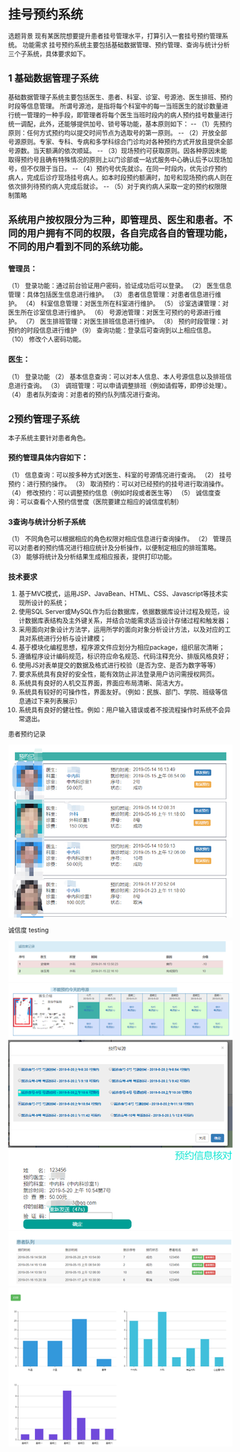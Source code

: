 # 挂号预约系统
选题背景	现有某医院想要提升患者挂号管理水平，打算引入一套挂号预约管理系统。
功能需求	    挂号预约系统主要包括基础数据管理、预约管理、查询与统计分析三个子系统，具体要求如下。
## 1 基础数据管理子系统
基础数据管理子系统主要包括医生、患者、科室、诊室、号源池、医生排班、预约时段等信息管理。
所谓号源池，是指将每个科室中的每一当班医生的就诊数量进行统一管理的一种手段，即管理者将每个医生当班时段内的病人预约挂号数量进行统一调配，此外，还能够提供加号、锁号等功能，基本原则如下：
-- （1）先预约原则：任何方式预约均以提交时间节点为选取号的第一原则。
-- （2）开放全部号源原则。专家、专科、专病和多学科综合门诊均对各种预约方式开放且提供全部号源数。当天额满的依次顺延。
-- （3）现场预约可获取原则。因各种原因未能取得预约号且确有特殊情况的原则上以门诊部或一站式服务中心确认后予以现场加号，但不仅限于当日。
-- （4）预约号优先就诊。在同一时段内，优先诊疗预约病人，完成后诊疗现场挂号病人。如本时段预约额满时，加号和现场预约病人则在依次排列待预约病人完成后就诊。
-- （5）对于爽约病人采取一定的预约权限限制策略

## 系统用户按权限分为三种，即管理员、医生和患者。不同的用户拥有不同的权限，各自完成各自的管理功能，不同的用户看到不同的系统功能。
### 管理员：
（1）	登录功能：通过前台验证用户密码，验证成功后可以登录。
（2）	医生信息管理：具体包括医生信息进行维护。
（3）	患者信息管理：对患者信息进行维护。
（4）	科室信息管理：对医生所在科室进行维护。
（5）	诊室选课管理：对医生所在诊室信息进行维护。
（6）	号源池管理：对医生可预约的号源进行维护。
（7）	医生排班管理：对医生排班信息进行维护。
（8）	预约时段管理：对预约的时段信息进行维护
（9）	查询功能：登录后可查询到以上相应信息。
（10）	修改个人密码功能。
### 医生：
（1）	登录功能
（2）	基本信息查询：可以对本人信息、本人号源信息以及排班信息进行查询。
（3）	调班管理：可以申请调整排班（例如请假等，即停诊处理）。
（4）	患者队列查询：对患者的预约队列情况进行查询。
## 2预约管理子系统
本子系统主要针对患者角色。
### 预约管理具体内容如下：
（1）	信息查询：可以按多种方式对医生、科室的号源情况进行查询。
（2）	挂号预约：进行预约操作。
（3）	取消预约：可以对已经预约的挂号进行取消操作。
（4）	修改预约：可以调整预约信息（例如时段或者医生等）
（5）	诚信度查询：可以查看个人预约信誉度（医院要建立相应的诚信度机制）
### 3查询与统计分析子系统
（1）	不同角色可以根据相应的角色权限对相应信息进行查询操作。
（2）	管理员可以对患者的预约情况进行相应统计及分析操作，以便制定相应的排班策略。
（3）	能够将统计及分析结果生成相应报表，提供打印功能。
### 技术要求	
1.	基于MVC模式，运用JSP、JavaBean、HTML、CSS、Javascript等技术实现所设计的系统；
2.	使用SQL Server或MySQL作为后台数据库，依据数据库设计过程及规范，设计数据库表结构及主外键关系，并结合功能需求适当设计存储过程和触发器；
3.	采用面向对象设计方法学，运用所学的面向对象分析设计方法，以及对应的工具对系统进行分析与设计建模；
4.	基于模块化编程思想，程序源文件应划分为相应package，组织层次清晰；
5.	遵循程序设计编码规范，标识符应命名规范、代码注释充分、排版风格良好；
6.	使用JS对表单提交的数据及格式进行校验（是否为空、是否为数字等等）
7.	要求系统具有良好的安全性，能有效防止非法登录用户访问需授权网页。
8.	系统具有良好的人机交互界面，界面应布局清晰、简洁大方。
9.	系统具有较好的可操作性，界面友好。（例如：民族、部门、学院、班级等信息通过下来列表展示）
10.	系统具有良好的健壮性。例如：用户输入错误或者不按流程操作时系统不会异常退出。

患者预约记录

![](screenshot/1.png)

诚信度
testing

![](screenshot/2.png)
![](screenshot/3.png)
![](screenshot/4.png)
![](screenshot/5.png)
![](screenshot/6.png)
![](screenshot/7.png)
